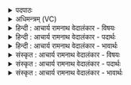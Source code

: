 <details><summary>पदपाठः</summary>

वृ꣡षा꣢꣯। उ꣣। अग्निः꣢। सम्। इ꣣ध्यते। अ꣡श्वः꣢꣯। न। दे꣣ववा꣡ह꣢नः। दे꣣व। वा꣡ह꣢꣯नः। तम्। ह꣣वि꣡ष्म꣢न्तः। ई꣣डते। १५३९।
</details>

<details><summary>अधिमन्त्रम् (VC)</summary>

- अग्निः
- विश्वामित्रो गाथिनः
- गायत्री
- षड्जः
</details>

<details><summary>हिन्दी : आचार्य रामनाथ वेदालंकार - विषयः</summary>

अगले मन्त्र में परमात्मा की उपासना का फल वर्णित है।
</details>

<details><summary>हिन्दी : आचार्य रामनाथ वेदालंकार - पदार्थः</summary>

पदार्थान्वयभाषाः -  (वृषः) सुखों की वर्षा करनेवाला (अग्निः) जगन्नायक परमेश्वर (समिध्यते) उपासकों द्वारा अपने अन्तरात्मा में प्रदीप्त किया जाता है, जो (देववाहनः) विद्वानों के वाहन (अश्वः न) घोड़े के समान (देववाहनः) दिव्य गुणों का वाहक है। (तम्) उस परमेश्वर की (हविष्मन्तः) आत्मसमर्पण करनेवाले उपासक लोग (ईडते) आराधना करते हैं ॥२॥ यहाँ उपमालङ्कार है ॥२॥
</details>

<details><summary>हिन्दी : आचार्य रामनाथ वेदालंकार - भावार्थः</summary>

भावार्थभाषाः -  जैसे रथ में नियुक्त किया हुआ वेगवान् घोड़ा शीघ्र ही मनुष्यों को लक्ष्य पर पहुँचा देता है,वैसे ही योगाभ्यास से अपने अन्तरात्मा में नियुक्त परमेश्वर दिव्य गुण प्राप्त करा कर उपासकों को शीघ्र ही उन्नत कर देता है ॥२॥
</details>

<details><summary>संस्कृत : आचार्य रामनाथ वेदालंकार - विषयः</summary>

अथ परमात्मोपासनायाः फलमाह।
</details>

<details><summary>संस्कृत : आचार्य रामनाथ वेदालंकार - पदार्थः</summary>

पदार्थान्वयभाषाः -  (वृषः) सुखवर्षकः (अग्निः) जगन्नायकः परमेश्वरः (समिध्यते) उपासकैः स्वान्तरात्मनि प्रदीप्यते, यः (देववाहनः) विदुषां वाहनभूतः (अश्वः न) तुरङ्ग इव (देववाहनः) दिव्यगुणानां वाहकः अस्ति। (तम्) परमेश्वरम् (हविष्मन्तः) आत्मसमर्पणवन्तः उपासकाः (ईडते) आराध्नुवन्ति ॥२॥२ अत्रोपमालङ्कारः ॥२॥
</details>

<details><summary>संस्कृत : आचार्य रामनाथ वेदालंकार - भावार्थः</summary>

भावार्थभाषाः -  यथा रथे योजितो वेगवानश्वो जनान् सद्यः लक्ष्यं प्रापयति तथैव योगाभ्यासेन स्वात्मनि नियुक्तः परमेश्वरो दिव्यगुणप्रापणेनोपासकान् सद्य उन्नयति ॥२॥
</details>